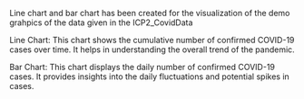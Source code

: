 Line chart and bar chart has been created for the visualization of the demo grahpics of the data given in the ICP2_CovidData

Line Chart: This chart shows the cumulative number of confirmed COVID-19 cases over time. It helps in understanding the overall trend of the pandemic.

Bar Chart: This chart displays the daily number of confirmed COVID-19 cases. It provides insights into the daily fluctuations and potential spikes in cases.
